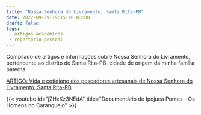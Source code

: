 ```yaml
---
title: "Nossa Senhora do Livramento, Santa Rita-PB"
date: 2022-09-29T19:15:48-03:00
draft: false
tags:
 - artigos acadêmicos
 - repertório pessoal
---
```


Compilado de artigos e informações sobre Nossa Senhora do Livramento, pertencente ao distrito de Santa Rita-PB, cidade de origem da minha família paterna.

[ARTIGO: Vida e cotidiano dos pescadores artesanais de Nossa Senhora do Livramento, Santa Rita-PB](https://repositorio.ufpb.br/jspui/handle/tede/5880)


{{< youtube id="jZHxKz3NEdA" title="Documentário de Ipojuca Pontes - Os Homens no Caranguejo" >}}
